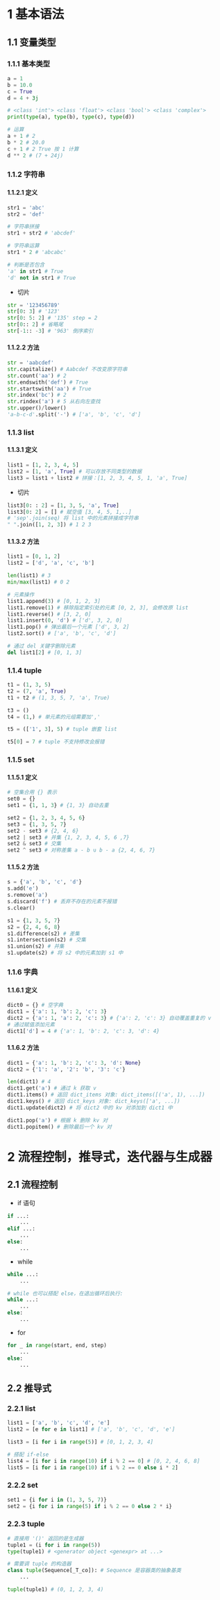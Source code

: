 # 1 基本语法
## 1.1 变量类型
### 1.1.1 基本类型
```python
a = 1
b = 10.0
c = True
d = 4 + 3j

# <class 'int'> <class 'float'> <class 'bool'> <class 'complex'>
print(type(a), type(b), type(c), type(d))

# 运算
a + 1 # 2
b * 2 # 20.0
c + 1 # 2 True 按 1 计算
d ** 2 # (7 + 24j)
```
### 1.1.2 字符串
#### 1.1.2.1 定义
```python
str1 = 'abc'
str2 = 'def'

# 字符串拼接
str1 + str2 # 'abcdef'

# 字符串运算
str1 * 2 # 'abcabc'

# 判断是否包含
'a' in str1 # True
'd' not in str1 # True
```
- 切片
```python
str = '123456789'
str[0: 3] # '123'
str[0: 5: 2] # '135' step = 2
str[0:: 2] # 省略尾
str[-1:: -3] # '963' 倒序索引
```
#### 1.1.2.2 方法
```python
str = 'aabcdef'
str.capitalize() # Aabcdef 不改变原字符串
str.count('aa') # 2
str.endswith('def') # True
str.startswith('aa') # True
str.index('bc') # 2
str.rindex('a') # 5 从右向左查找
str.upper()/lower()
'a-b-c-d'.split('-') # ['a', 'b', 'c', 'd']

```
### 1.1.3 list
#### 1.1.3.1 定义
```python
list1 = [1, 2, 3, 4, 5]
list2 = [1, 'a', True] # 可以存放不同类型的数据
list3 = list1 + list2 # 拼接：[1, 2, 3, 4, 5, 1, 'a', True]
```
- 切片
```python
list3[0: : 2] = [1, 3, 5, 'a', True]
list3[0: 2] = [] # 赋空值 [3, 4, 5, 1,..]
# 'sep'.join(seq) 将 list 中的元素拼接成字符串
" ".join([1, 2, 3]) # 1 2 3
```
#### 1.1.3.2 方法
```python
list1 = [0, 1, 2]
list2 = ['d', 'a', 'c', 'b']

len(list1) # 3
min/max(list1) # 0 2

# 元素操作
list1.append(3) # [0, 1, 2, 3]
list1.remove(1) # 移除指定索引处的元素 [0, 2, 3], 会修改原 list
list1.reverse() # [3, 2, 0]
list1.insert(0, 'd') # ['d', 3, 2, 0]
list1.pop() # 弹出最后一个元素 ['d', 3, 2]
list2.sort() # ['a', 'b', 'c', 'd']

# 通过 del 关键字删除元素
del list1[2] # [0, 1, 3]
```
### 1.1.4 tuple
```python
t1 = (1, 3, 5)
t2 = (7, 'a', True)
t1 + t2 # (1, 3, 5, 7, 'a', True)

t3 = ()
t4 = (1,) # 单元素的元组需要加','

t5 = (['1', 3], 5) # tuple 嵌套 list

t5[0] = 7 # tuple 不支持修改会报错
```
### 1.1.5 set
#### 1.1.5.1 定义
```python
# 空集合用 {} 表示
set0 = {}
set1 = {1, 1, 3} # {1, 3} 自动去重

set2 = {1, 2, 3, 4, 5, 6}
set3 = {1, 3, 5, 7}
set2 - set3 # {2, 4, 6}
set2 | set3 # 并集 {1, 2, 3, 4, 5, 6 ,7}
set2 & set3 # 交集 
set2 ^ set3 # 对称差集 a - b ∪ b - a {2, 4, 6, 7} 
```
#### 1.1.5.2 方法
```python
s = {'a', 'b', 'c', 'd'}
s.add('e')
s.remove('a')
s.discard('f') # 丢弃不存在的元素不报错
s.clear()

s1 = {1, 3, 5, 7}
s2 = {2, 4, 6, 8}
s1.difference(s2) # 差集
s1.intersection(s2) # 交集
s1.union(s2) # 并集
s1.update(s2) # 将 s2 中的元素加到 s1 中
```
### 1.1.6 字典
#### 1.1.6.1 定义
```python
dict0 = {} # 空字典
dict1 = {'a': 1, 'b': 2, 'c': 3}
dict2 = {'a': 1, 'a': 2, 'c': 3} # {'a': 2, 'c': 3} 自动覆盖重复的 v
# 通过赋值添加元素
dict1['d'] = 4 # {'a': 1, 'b': 2, 'c': 3, 'd': 4}
```
#### 1.1.6.2 方法
```python
dict1 = {'a': 1, 'b': 2, 'c': 3, 'd': None}
dict2 = {'1': 'a', '2': 'b', '3': 'c'}

len(dict1) # 4
dict1.get('a') # 通过 k 获取 v
dict1.items() # 返回 dict_items 对象: dict_items([('a', 1), ...])
dict1.keys() # 返回 dict_keys 对象: dict_keys(['a', ...])
dict1.update(dict2) # 将 dict2 中的 kv 对添加到 dict1 中

dict1.pop('a') # 根据 k 删除 kv 对
dict1.popitem() # 删除最后一个 kv 对
```
# 2 流程控制，推导式，迭代器与生成器
## 2.1 流程控制
- if 语句
```python
if ...:
	...
elif ...:
	...
else:
	...
```
- while
```python
while ...:
	...

# while 也可以搭配 else，在退出循环后执行:
while ...:
	...
else:
	...
```
- for
```python
for _ in range(start, end, step)
	...
else:
	...
```
## 2.2 推导式
### 2.2.1 list
```python
list1 = ['a', 'b', 'c', 'd', 'e']
list2 = [e for e in list1] # ['a', 'b', 'c', 'd', 'e']

list3 = [i for i in range(5)] # [0, 1, 2, 3, 4]

# 搭配 if-else
list4 = [i for i in range(10) if i % 2 == 0] # [0, 2, 4, 6, 8]
list5 = [i for i in range(10) if i % 2 == 0 else i * 2]
```
### 2.2.2 set
```python
set1 = {i for i in (1, 3, 5, 7)}
set2 = {i for i in range(5) if i % 2 == 0 else 2 * i}
```
### 2.2.3 tuple
```python
# 直接用 '()' 返回的是生成器
tuple1 = (i for i in range(5))
type(tuple1) # <generator object <genexpr> at ...>

# 需要调 tuple 的构造器
class tuple(Sequence[_T_co]): # Sequence 是容器类的抽象基类
    ...

tuple(tuple1) # (0, 1, 2, 3, 4)
```